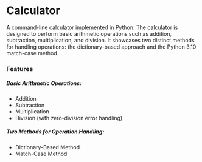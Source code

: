 # Calculator
A command-line calculator implemented in Python. The calculator is designed to perform basic arithmetic operations such as addition, subtraction, multiplication, and division. 
It showcases two distinct methods for handling operations: the dictionary-based approach and the Python 3.10 match-case method.

### Features
##### Basic Arithmetic Operations:
- Addition
- Subtraction
- Multiplication
- Division (with zero-division error handling)
##### Two Methods for Operation Handling:
- Dictionary-Based Method
- Match-Case Method
